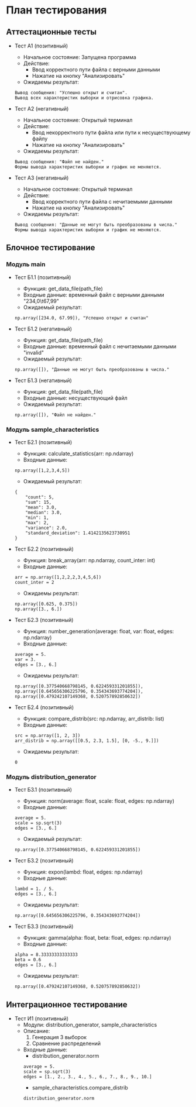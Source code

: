 # План тестирования

## Аттестационные тесты

* Тест А1 (позитивный)
	+ Начальное состояние: Запущена программа
	+ Действие:
		- Ввод корректного пути файла с верными данными
		- Нажатие на кнопку "Анализировать"
	+ Ожидаемы результат:
    ```
    Вывод сообщения: "Успешно открыт и считан".
    Вывод всех характеристик выборки и отрисовка графика.
    ```

* Тест А2 (негативный)
	+ Начальное состояние: Открытый терминал
	+ Действие:
		- Ввод некорректного пути файла или пути к несуществующему файлу
		- Нажатие на кнопку "Анализировать"
	+ Ожидаемы результат:
    ```
    Вывод сообщения: "Файл не найден."
	Формы вывода характеристик выборки и график не меняются.
    ```

* Тест А3 (негативный)
	+ Начальное состояние: Открытый терминал
	+ Действие:
		- Ввод корректного пути файла с нечитаемыми данными
		- Нажатие на кнопку "Анализировать"
	+ Ожидаемы результат:
    ```
    Вывод сообщения: "Данные не могут быть преобразованы в числа."
	Формы вывода характеристик выборки и график не меняются.
    ```

## Блочное тестирование

### Модуль main

* Тест Б1.1 (позитивный)
	+ Функция: get_data_file(path_file)
	+ Входные данные: временный файл с верными данными "234,0\t67,99"
	+ Ожидаемый результат:
	```
	np.array([234.0, 67.99]), "Успешно открыт и считан"
	```

* Тест Б1.2 (негативный)
	+ Функция: get_data_file(path_file)
	+ Входные данные: временный файл с нечитаемыми данными "invalid"
	+ Ожидаемый результат:
	```
	np.array([]), "Данные не могут быть преобразованы в числа."
	```

* Тест Б1.3 (негативный)
	+ Функция: get_data_file(path_file)
	+ Входные данные: несуществующий файл
	+ Ожидаемый результат:
	```
	np.array([]), "Файл не найден."
	```

### Модуль sample_characteristics

* Тест Б2.1 (позитивный)
	+ Функция: calculate_statistics(arr: np.ndarray)
	+ Входные данные:
	```
	np.array([1,2,3,4,5])
	```
	+ Ожидаемый результат:
	```
	{
        "count": 5,
        "sum": 15,
        "mean": 3.0,
        "median": 3.0,
        "min": 1,
        "max": 2,
        "variance": 2.0,
        "standard_deviation": 1.4142135623730951
    }
	```

* Тест Б2.2 (позитивный)
	+ Функция: break_array(arr: np.ndarray, count_inter: int)
	+ Входные данные:
	```
	arr = np.array([1,2,2,2,3,4,5,6])
	count_inter = 2
	```
	+ Ожидаемы результат:
	```
	np.array([0.625, 0.375])
	np.array([3., 6.])
	```

* Тест Б2.3 (позитивный)
	+ Функция: number_generation(average: float, var: float, edges: np.ndarray)
	+ Входные данные:
	```
	average = 5.
    var = 3.
    edges = [3., 6.]

	```
	+ Ожидаемы результат:
	```
	np.array([0.377540668798145, 0.622459331201855]),
    np.array([0.645656306225796, 0.354343693774204]),
    np.array([0.479242107149368, 0.520757892850632])
	```

* Тест Б2.4 (позитивный)
	+ Функция: compare_distrib(src: np.ndarray, arr_distrib: list)
	+ Входные данные:
	```
	src = np.array([1, 2, 3])
	arr_distrib = np.array([[0.5, 2.3, 1.5], [0, -5., 9.]])

	```
	+ Ожидаемы результат:
	```
	0
	```

### Модуль distribution_generator

* Тест Б3.1 (позитивный)
	+ Функция: norm(average: float, scale: float, edges: np.ndarray)
	+ Входные данные:
	```
	average = 5.
	scale = sp.sqrt(3)
	edges = [3., 6.]
	```
	+ Ожидаемый результат:
	```
	np.array([0.377540668798145, 0.622459331201855])
	```

* Тест Б3.2 (позитивный)
	+ Функция: expon(lambd: float, edges: np.ndarray)
	+ Входные данные: 
	```
	lambd = 1. / 5.
	edges = [3., 6.]
	```
	+ Ожидаемы результат:
	```
	np.array([0.645656306225796, 0.354343693774204])
	```

* Тест Б3.3 (позитивный)
	+ Функция: gamma(alpha: float, beta: float, edges: np.ndarray)
	+ Входные данные:
	```
	alpha = 8.33333333333333
    beta = 0.6
    edges = [3., 6.]

	```
	+ Ожидаемы результат:
	```
	np.array([0.479242107149368, 0.520757892850632])
	```

## Интеграционное тестирование

* Тест И1 (позитивный)
	+ Модули: distribution_generator, sample_characteristics
	+ Описание:
		1. Генерация 3 выборок
		2. Сравнение распределений
	+ Входные данные:
		- distribution_generator.norm
		```
		average = 5.
		scale = sp.sqrt(3)
		edges = [1., 2., 3., 4., 5., 6., 7., 8., 9., 10.]
		```
		- sample_characteristics.compare_distrib
		```
		distribution_generator.norm
		```